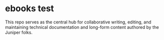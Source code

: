 # ebooks test
This repo serves as the central hub for collaborative writing, editing, and maintaining technical documentation and long-form content authored by the Juniper folks.
